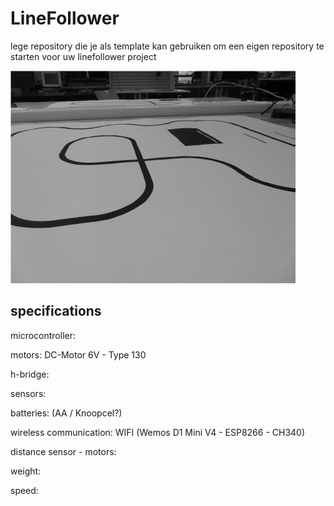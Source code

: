# LineFollower

lege repository die je als template kan gebruiken om een eigen repository te starten voor uw linefollower project

![A description of my image](images/empty.png)

  
## specifications

microcontroller:

motors: DC-Motor 6V - Type 130

h-bridge:

sensors:

batteries: (AA / Knoopcel?)

wireless communication: WIFI (Wemos D1 Mini V4 - ESP8266 - CH340)

distance sensor - motors:

weight:

speed: 

